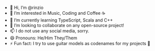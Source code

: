 - 👋 Hi, I’m @rinzio
- 👀 I’m interested in Music, Coding and Coffee ☕️
- 🌱 I’m currently learning TypeScript, Scala and C++
- 💞️ I’m looking to collaborate on any open-source project!
- 📫 I do not use any social media, sorry.
- 😄 Pronouns: He/Him They/Them
- ⚡ Fun fact: I try to use guitar models as codenames for my projects 🎸

<!---
rinzio/rinzio is a ✨ special ✨ repository because its `README.md` (this file) appears on your GitHub profile.
You can click the Preview link to take a look at your changes.
--->
